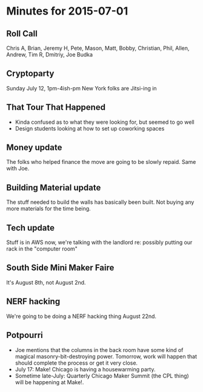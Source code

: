 Minutes for 2015-07-01
======================

Roll Call
---------

Chris A, Brian, Jeremy H, Pete, Mason, Matt, Bobby, Christian, Phil, Allen, Andrew, Tim R, Dmitriy, Joe Budka


Cryptoparty
-----------

Sunday July 12, 1pm-4ish-pm
New York folks are Jitsi-ing in

That Tour That Happened
-----------------------

- Kinda confused as to what they were looking for, but seemed to go well
- Design students looking at how to set up coworking spaces

Money update
------------

The folks who helped finance the move are going to be slowly repaid. Same with Joe.

Building Material update
------------------------

The stuff needed to build the walls has basically been built. Not buying any more materials for the time being.

Tech update
-----------

Stuff is in AWS now, we're talking with the landlord re: possibly putting our rack in the "computer room"

South Side Mini Maker Faire
---------------------------

It's August 8th, not August 2nd.

NERF hacking
------------

We're going to be doing a NERF hacking thing August 22nd.


Potpourri
--------

- Joe mentions that the columns in the back room have some kind of magical masonry-bit-destroying power. Tomorrow, work will happen that should complete the process or get it very close.
- July 17: Make! Chicago is having a housewarming party. 
- Sometime late-July: Quarterly Chicago Maker Summit (the CPL thing) will be happening at Make!.

